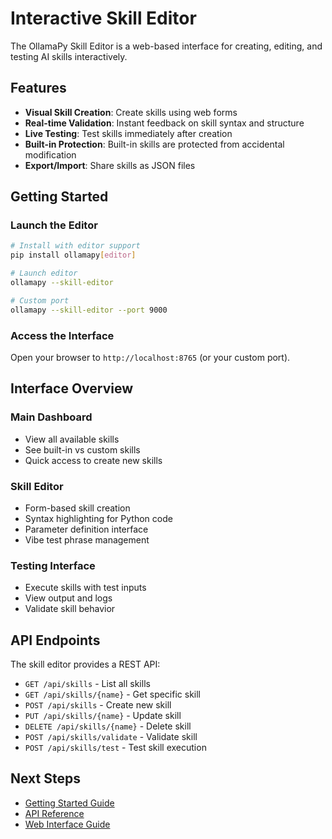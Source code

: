 # Interactive Skill Editor

The OllamaPy Skill Editor is a web-based interface for creating, editing, and testing AI skills interactively.

## Features

- **Visual Skill Creation**: Create skills using web forms
- **Real-time Validation**: Instant feedback on skill syntax and structure
- **Live Testing**: Test skills immediately after creation
- **Built-in Protection**: Built-in skills are protected from accidental modification
- **Export/Import**: Share skills as JSON files

## Getting Started

### Launch the Editor

```bash
# Install with editor support
pip install ollamapy[editor]

# Launch editor
ollamapy --skill-editor

# Custom port
ollamapy --skill-editor --port 9000
```

### Access the Interface

Open your browser to `http://localhost:8765` (or your custom port).

## Interface Overview

### Main Dashboard
- View all available skills
- See built-in vs custom skills
- Quick access to create new skills

### Skill Editor
- Form-based skill creation
- Syntax highlighting for Python code
- Parameter definition interface
- Vibe test phrase management

### Testing Interface
- Execute skills with test inputs
- View output and logs
- Validate skill behavior

## API Endpoints

The skill editor provides a REST API:

- `GET /api/skills` - List all skills
- `GET /api/skills/{name}` - Get specific skill
- `POST /api/skills` - Create new skill
- `PUT /api/skills/{name}` - Update skill
- `DELETE /api/skills/{name}` - Delete skill
- `POST /api/skills/validate` - Validate skill
- `POST /api/skills/test` - Test skill execution

## Next Steps

- [Getting Started Guide](getting-started.md)
- [API Reference](api.md)
- [Web Interface Guide](web-interface.md)